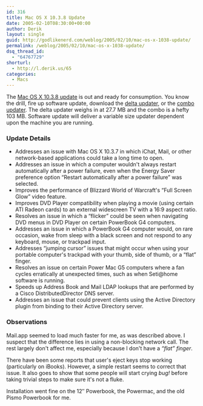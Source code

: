 ```yaml
---
id: 316
title: Mac OS X 10.3.8 Update
date: 2005-02-10T08:30:00+00:00
author: Derik
layout: single
guid: http://godlikenerd.com/weblog/2005/02/10/mac-os-x-1038-update/
permalink: /weblog/2005/02/10/mac-os-x-1038-update/
dsq_thread_id:
  - "64767729"
shorturl:
  - http://l.derik.us/65
categories:
  - Macs
---
```

The [Mac OS X 10.3.8 update](http://www.apple.com/support/downloads/macosxupdate1038.html) is out and ready for consumption. You know the drill, fire up software update, download the [delta updater](http://www.apple.com/support/downloads/macosxupdate1038.html), or the [combo updater](http://www.apple.com/support/downloads/macosxupdate1038combo.html). The delta updater weighs in at 27.7 MB and the combo is a hefty 103 MB. Software update will deliver a variable size updater dependent upon the machine you are running.

### Update Details

  * Addresses an issue with Mac OS X 10.3.7 in which iChat, Mail, or other network-based applications could take a long time to open.
  * Addresses an issue in which a computer wouldn't always restart automatically after a power failure, even when the Energy Saver preference option &#8220;Restart automatically after a power failure&#8221; was selected.
  * Improves the performance of Blizzard World of Warcraft's &#8220;Full Screen Glow&#8221; video feature.
  * Improves DVD Player compatibility when playing a movie (using certain ATI Radeon cards) to an external widescreen TV with a 16:9 aspect ratio.
  * Resolves an issue in which a &#8220;flicker&#8221; could be seen when navigating DVD menus in DVD Player on certain PowerBook G4 computers.
  * Addresses an issue in which a PowerBook G4 computer would, on rare occasion, wake from sleep with a black screen and not respond to any keyboard, mouse, or trackpad input.
  * Addresses &#8220;jumping cursor&#8221; issues that might occur when using your portable computer's trackpad with your thumb, side of thumb, or a &#8220;flat&#8221; finger.
  * Resolves an issue on certain Power Mac G5 computers where a fan cycles erratically at unexpected times, such as when Seti@home software is running.
  * Speeds up Address Book and Mail LDAP lookups that are performed by a Cisco DistributedDirector DNS server.
  * Addresses an issue that could prevent clients using the Active Directory plugin from binding to their Active Directory server.

### Observations

Mail.app seemed to load much faster for me, as was described above. I suspect that the difference lies in using a non-blocking network call. The rest largely don't affect me, especially because I don't have a _&#8220;flat&#8221; finger_.

There have been some reports that user's eject keys stop working (particularly on iBooks). However, a simple restart seems to correct that issue. It also goes to show that some people will start crying _bug!_ before taking trivial steps to make sure it's not a fluke.

Installation went fine on the 12&#8243; Powerbook, the Powermac, and the old Pismo Powerbook for me.